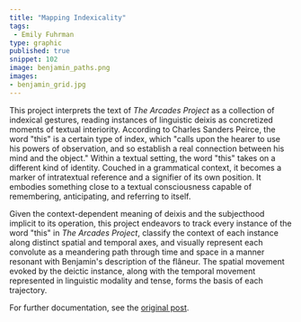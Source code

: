 ```yaml
---
title: "Mapping Indexicality"
tags: 
 - Emily Fuhrman
type: graphic
published: true
snippet: 102
image: benjamin_paths.png
images:
- benjamin_grid.jpg
---
```


This project interprets the text of _The Arcades Project_ as a collection of
indexical gestures, reading instances of linguistic deixis as concretized
moments of textual interiority. According to Charles Sanders Peirce, the word
"this" is a certain type of index, which "calls upon the hearer to use his
powers of observation, and so establish a real connection between his mind and
the object." Within a textual setting, the word "this" takes on a different
kind of identity. Couched in a grammatical context, it becomes a marker of
intratextual reference and a signifier of its own position. It embodies
something close to a textual consciousness capable of remembering,
anticipating, and referring to itself.

Given the context-dependent meaning of deixis and the subjecthood implicit to
its operation, this project endeavors to track every instance of the word
"this" in _The Arcades Project_, classify the context of each instance along
distinct spatial and temporal axes, and visually represent each convolute as a
meandering path through time and space in a manner resonant with Benjamin's
description of the flâneur. The spatial movement evoked by the deictic
instance, along with the temporal movement represented in linguistic modality
and tense, forms the basis of each trajectory.

For further documentation, see the [original
post](http://emilyfuhrman.co/projects/mapping-indexicality-in-the-arcades-project.html).
